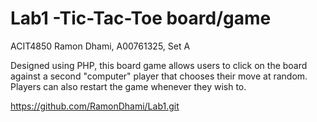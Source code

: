 # Lab1 -Tic-Tac-Toe board/game
ACIT4850
Ramon Dhami, A00761325, Set A

Designed using PHP, this board game allows users to click on the board
against a second "computer" player that chooses their move at random.
Players can also restart the game whenever they wish to.

https://github.com/RamonDhami/Lab1.git
